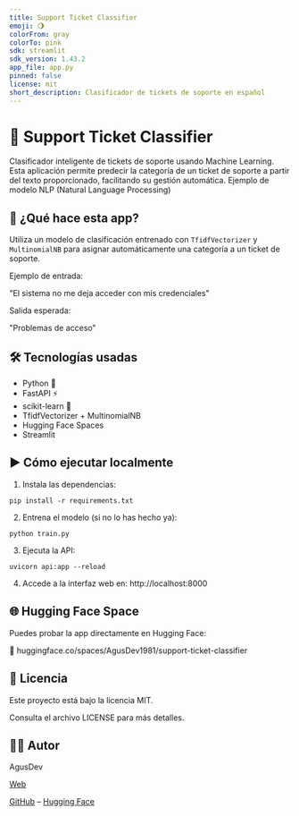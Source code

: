 ```yaml
---
title: Support Ticket Classifier
emoji: 🌖
colorFrom: gray
colorTo: pink
sdk: streamlit
sdk_version: 1.43.2
app_file: app.py
pinned: false
license: mit
short_description: Clasificador de tickets de soporte en español
---
```

# 🧠 Support Ticket Classifier

Clasificador inteligente de tickets de soporte usando Machine Learning. Esta aplicación permite predecir la categoría de un ticket de soporte a partir del texto proporcionado, facilitando su gestión automática. Ejemplo de modelo NLP (Natural Language Processing)

## 🚀 ¿Qué hace esta app?

Utiliza un modelo de clasificación entrenado con `TfidfVectorizer` y `MultinomialNB` para asignar automáticamente una categoría a un ticket de soporte.

Ejemplo de entrada:

"El sistema no me deja acceder con mis credenciales"

Salida esperada:

"Problemas de acceso"


## 🛠️ Tecnologías usadas

- Python 🐍
- FastAPI ⚡
- scikit-learn 🤖
- TfidfVectorizer + MultinomialNB
- Hugging Face Spaces
- Streamlit


## ▶️ Cómo ejecutar localmente

1. Instala las dependencias:

`pip install -r requirements.txt`

2. Entrena el modelo (si no lo has hecho ya):

`python train.py`

3. Ejecuta la API:

`uvicorn api:app --reload`

4. Accede a la interfaz web en: http://localhost:8000

## 🌐 Hugging Face Space

Puedes probar la app directamente en Hugging Face:

🔗 huggingface.co/spaces/AgusDev1981/support-ticket-classifier

## 📄 Licencia
Este proyecto está bajo la licencia MIT.

Consulta el archivo LICENSE para más detalles.

## 🧑‍💻 Autor

AgusDev

[Web](https://www.agusdev.es/)

[GitHub](https://github.com/AgustinZP) – [Hugging Face](https://huggingface.co/spaces/AgusDev1981)